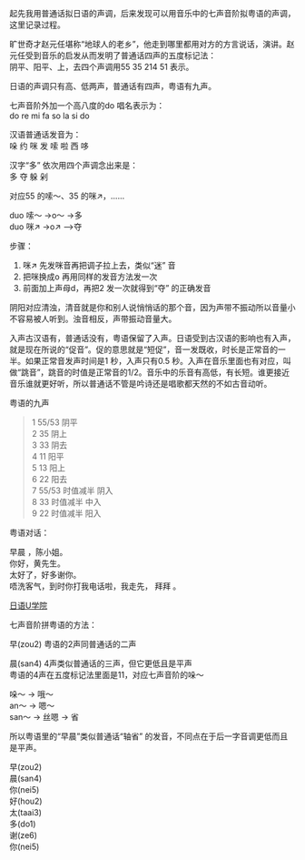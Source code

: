 
起先我用普通话拟日语的声调，后来发现可以用音乐中的七声音阶拟粤语的声调，这里记录过程。

旷世奇才赵元任堪称“地球人的老乡”，他走到哪里都用对方的方言说话，演讲。赵元任受到音乐的启发从而发明了普通话四声的五度标记法：  
阴平、阳平、上，去四个声调用55  35  214  51 表示。  

日语的声调只有高、低两声，普通话有四声，粤语有九声。   

七声音阶外加一个高八度的do 唱名表示为：   
do re mi fa so la si do  

汉语普通话发音为：   
哚 约 咪 发 嗦 啦 西 哆   

汉字“多” 依次用四个声调念出来是：  
多  夺  躲  剁  

对应55 的嗦〜、35 的咪↗，......  

duo 嗦〜 ->o〜 ->多  
duo 咪↗ ->o↗ -->夺  

步骤：
1. 咪↗ 先发咪音再把调子拉上去，类似“迷” 音  
2. 把咪换成o 再用同样的发音方法发一次  
3. 前面加上声母d，再把2 发一次就得到“夺” 的正确发音  


阴阳对应清浊，清音就是你和别人说悄悄话的那个音，因为声带不振动所以音量小不容易被人听到。浊音相反，声带振动音量大。    

入声古汉语有，普通话没有，粤语保留了入声。日语受到古汉语的影响也有入声，就是现在所说的“促音”。促的意思就是“短促”，音一发既收，时长是正常音的一半。如果正常音发声时间是1 秒，入声只有0.5 秒。入声在音乐里面也有对应，叫做“跳音”，跳音的时值是正常音的1/2。音乐中的乐音有高低，有长短。谁更接近音乐谁就更好听，所以普通话不管是吟诗还是唱歌都天然的不如古音动听。   

粤语的九声  
> 1  55/53  阴平  
2  35   阴上  
3  33   阴去  
4  11  阳平  
5  13  阳上  
6  22  阳去  
7  55/53  时值减半  阴入  
8  33  时值减半  中入  
9  22  时值减半  阳入  

粤语对话：  

早晨 ，陈小姐。  
你好，黄先生。  
太好了，好多谢你。   
唔洗客气，到时你打我电话啦，我走先， 拜拜 。

[日语U学院]()  

七声音阶拼粤语的方法：

早(zou2)  粤语的2声同普通话的二声  

晨(san4)  4声类似普通话的三声，但它更低且是平声  
粤语的4声在五度标记法里面是11，对应七声音阶的哚〜  

哚〜 -> 哦〜   
an〜 -> 嗯〜   
san〜 -> 丝嗯 -> 省  

所以粤语里的“早晨”类似普通话“轴省”  的发音，不同点在于后一字音调更低而且是平声。  

早(zou2)  
晨(san4)  
你(nei5)    
好(hou2)  
太(taai3)  
多(do1)  
谢(ze6)  
你(nei5)    







  

















